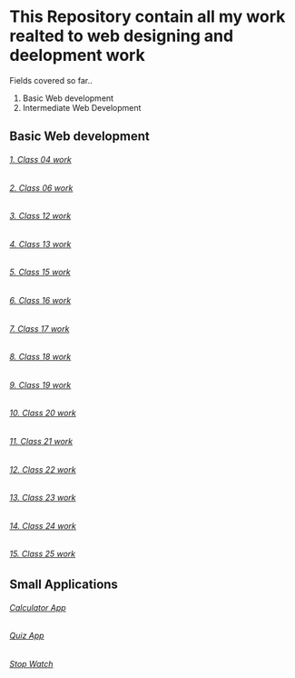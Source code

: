 # This Repository contain all my work realted to web designing and deelopment work

Fields covered  so far..
1. Basic Web development
2. Intermediate Web Development

## Basic Web development

###### [1. Class 04 work](https://github.com/Muhammad-Usama-07/Web-Designing-and-development/tree/master/Complete-JavaScript-Work/Class%2004)
###### [2. Class 06 work](https://github.com/Muhammad-Usama-07/Web-Designing-and-development/tree/master/Complete-JavaScript-Work/Class%2006)
###### [3. Class 12 work](https://github.com/Muhammad-Usama-07/Web-Designing-and-development/tree/master/Complete-JavaScript-Work/Class%2012)
###### [4. Class 13 work](https://github.com/Muhammad-Usama-07/Web-Designing-and-development/tree/master/Complete-JavaScript-Work/Class%2013%20Work)
###### [5. Class 15 work](https://github.com/Muhammad-Usama-07/Web-Designing-and-development/tree/master/Complete-JavaScript-Work/Class%2015)
###### [6. Class 16 work](https://github.com/Muhammad-Usama-07/Web-Designing-and-development/tree/master/Complete-JavaScript-Work/Class%2016)
###### [7. Class 17 work](https://github.com/Muhammad-Usama-07/Web-Designing-and-development/tree/master/Complete-JavaScript-Work/Class%2017)
###### [8. Class 18 work](https://github.com/Muhammad-Usama-07/Web-Designing-and-development/tree/master/Complete-JavaScript-Work/Class%2018%20%23work)
###### [9. Class 19 work](https://github.com/Muhammad-Usama-07/Web-Designing-and-development/tree/master/Complete-JavaScript-Work/Class19)
###### [10. Class 20 work](https://github.com/Muhammad-Usama-07/Web-Designing-and-development/tree/master/Complete-JavaScript-Work/Class%2020)
###### [11. Class 21 work](https://github.com/Muhammad-Usama-07/Web-Designing-and-development/tree/master/Complete-JavaScript-Work/Class%2021)
###### [12. Class 22 work](https://github.com/Muhammad-Usama-07/Web-Designing-and-development/tree/master/Complete-JavaScript-Work/Class%2022)
###### [13. Class 23 work](https://github.com/Muhammad-Usama-07/Web-Designing-and-development/tree/master/Complete-JavaScript-Work/Class%2023)
###### [14. Class 24 work](https://github.com/Muhammad-Usama-07/Web-Designing-and-development/tree/master/Complete-JavaScript-Work/Class%2024)
###### [15. Class 25 work](https://github.com/Muhammad-Usama-07/Web-Designing-and-development/tree/master/Complete-JavaScript-Work/Class%2025)

## Small Applications

###### [Calculator App](https://github.com/Muhammad-Usama-07/Web-Designing-and-development/tree/master/Complete-JavaScript-Work/Calculator%20with%20UI)
###### [Quiz App](https://github.com/Muhammad-Usama-07/Web-Designing-and-development/tree/master/Complete-JavaScript-Work/Quiz%20app)
###### [Stop Watch](https://github.com/Muhammad-Usama-07/Web-Designing-and-development/tree/master/Complete-JavaScript-Work/StopWatch%20Assign)
